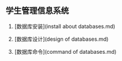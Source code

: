 ## 学生管理信息系统

1. [数据库安装](install about databases.md)

2. [数据库设计](design of databases.md)

3. [数据库命令](command of databases.md)
